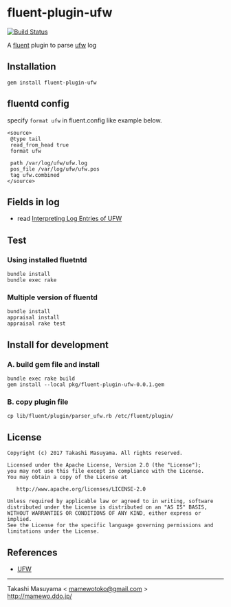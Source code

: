 fluent-plugin-ufw
==================
[![Build Status](https://travis-ci.org/mamewotoko/fluent-plugin-ufw.svg?branch=master)](https://travis-ci.org/mamewotoko/fluent-plugin-ufw)

A [fluent](https://www.fluentd.org/) plugin to parse [ufw](https://help.ubuntu.com/community/UFW) log

## Installation

```
gem install fluent-plugin-ufw
```

## fluentd config
specify `format ufw` in fluent.config like example below.

```
<source>
 @type tail
 read_from_head true
 format ufw
 
 path /var/log/ufw/ufw.log
 pos_file /var/log/ufw/ufw.pos
 tag ufw.combined
</source>
```

## Fields in log
* read [Interpreting Log Entries of UFW](https://help.ubuntu.com/community/UFW#Interpreting_Log_Entries)

## Test
### Using installed fluetntd
```
bundle install
bundle exec rake
```

### Multiple version of fluentd

```
bundle install
appraisal install
appraisal rake test
```

## Install for development
### A. build gem file and install

```
bundle exec rake build
gem install --local pkg/fluent-plugin-ufw-0.0.1.gem
```

### B. copy plugin file

```
cp lib/fluent/plugin/parser_ufw.rb /etc/fluent/plugin/
```


## License

```
Copyright (c) 2017 Takashi Masuyama. All rights reserved.

Licensed under the Apache License, Version 2.0 (the "License");
you may not use this file except in compliance with the License.
You may obtain a copy of the License at

   http://www.apache.org/licenses/LICENSE-2.0

Unless required by applicable law or agreed to in writing, software
distributed under the License is distributed on an "AS IS" BASIS,
WITHOUT WARRANTIES OR CONDITIONS OF ANY KIND, either express or implied.
See the License for the specific language governing permissions and
limitations under the License.
```

## References
* [UFW](https://help.ubuntu.com/community/UFW)

----
Takashi Masuyama < mamewotoko@gmail.com >  
http://mamewo.ddo.jp/
